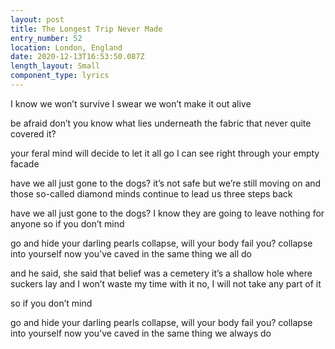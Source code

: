 ```yaml
---
layout: post
title: The Longest Trip Never Made
entry_number: 52
location: London, England
date: 2020-12-13T16:53:50.087Z
length_layout: Small
component_type: lyrics
---
```

I know we won’t survive 
I swear we won’t make it out alive
 
be afraid 
don’t you know what lies underneath 
the fabric that never quite covered it? 

your feral mind will decide to let it all go 
I can see right through your empty facade
 
have we all just gone to the dogs? 
it’s not safe but we’re still moving on 
and those so-called diamond minds continue to 
lead us three steps back

have we all just gone to the dogs? 
I know they are going to leave nothing for anyone
so if you don’t mind 

go and hide your darling pearls 
collapse, will your body fail you? 
collapse into yourself 
now you’ve caved in 
the same thing we all do

and he said, she said 
that belief was a cemetery 
it’s a shallow hole where suckers lay 
and I won’t waste my time with it 
no, I will not take any part of it 

so if you don’t mind 

go and hide your darling pearls 
collapse, will your body fail you? 
collapse into yourself 
now you’ve caved in 
the same thing we always do